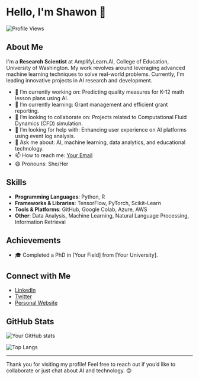 # Hello, I'm Shawon 👋

![Profile Views](https://komarev.com/ghpvc/?username=sarshaw&color=blue)

## About Me

I'm a **Research Scientist** at AmplifyLearn.AI, College of Education, University of Washington. My work revolves around leveraging advanced machine learning techniques to solve real-world problems. Currently, I'm leading innovative projects in AI research and development.

- 🔭 I’m currently working on: Predicting quality measures for K-12 math lesson plans using AI.
- 🌱 I’m currently learning: Grant management and efficient grant reporting.
- 👯 I’m looking to collaborate on: Projects related to Computational Fluid Dynamics (CFD) simulation.
- 🤔 I’m looking for help with: Enhancing user experience on AI platforms using event log analysis.
- 💬 Ask me about: AI, machine learning, data analytics, and educational technology.
- 📫 How to reach me: [Your Email](mailto:ss288@uw.edu)
- 😄 Pronouns: She/Her

## Skills

- **Programming Languages**: Python, R
- **Frameworks & Libraries**: TensorFlow, PyTorch, Scikit-Learn
- **Tools & Platforms**: GitHub, Google Colab, Azure, AWS
- **Other**: Data Analysis, Machine Learning, Natural Language Processing, Information Retrieval

## Achievements

- 🎓 Completed a PhD in [Your Field] from [Your University].


## Connect with Me

- [LinkedIn](https://www.linkedin.com/in/yourprofile)
- [Twitter](https://twitter.com/yourprofile)
- [Personal Website](https://yourwebsite.com)

## GitHub Stats

![Your GitHub stats](https://github-readme-stats.vercel.app/api?username=yourusername&show_icons=true&theme=radical)

![Top Langs](https://github-readme-stats.vercel.app/api/top-langs/?username=yourusername&layout=compact&theme=radical)

---

Thank you for visiting my profile! Feel free to reach out if you’d like to collaborate or just chat about AI and technology. 😊

